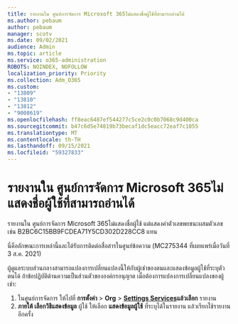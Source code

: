 ```yaml
---
title: รายงานใน ศูนย์การจัดการ Microsoft 365ไม่แสดงชื่อผู้ใช้ที่สามารถอ่านได้
ms.author: pebaum
author: pebaum
manager: scotv
ms.date: 09/02/2021
audience: Admin
ms.topic: article
ms.service: o365-administration
ROBOTS: NOINDEX, NOFOLLOW
localization_priority: Priority
ms.collection: Adm_O365
ms.custom:
- "13809"
- "13810"
- "13812"
- "9008619"
ms.openlocfilehash: ff8eac6487ef544277c5ce2c0c0b7068c9d400ca
ms.sourcegitcommit: b47c6d5e74819b73becaf1dc5eacc72eaf7c1055
ms.translationtype: MT
ms.contentlocale: th-TH
ms.lasthandoff: 09/15/2021
ms.locfileid: "59327833"
---
```

# <a name="reports-in-microsoft-365-admin-center-do-not-show-readable-username"></a>รายงานใน ศูนย์การจัดการ Microsoft 365ไม่แสดงชื่อผู้ใช้ที่สามารถอ่านได้

รายงานใน ศูนย์การจัดการ Microsoft 365ไม่แสดงชื่อผู้ใช้ แต่แสดงค่าตัวเลขพยชนะผสมตัวเลข เช่น B2BC6C15BB9FCDEA71Y5CD302D228CC8 แทน

นี่คือลักษณะการเหล่านี้และได้รับการติดต่อสื่อสารในศูนย์ข้อความ (MC275344 ที่เผยแพร่เมื่อวันที่ 3 ส.ค. 2021) 

ผู้ดูแลระบบส่วนกลางสามารถแปลงการเปลี่ยนแปลงนี้ให้กับผู้เช่าของตนและแสดงข้อมูลผู้ใช้ที่ระบุตัวตนได้ ถ้าข้อปฏิบัติด้านความเป็นส่วนตัวขององค์กรอนุญาต เมื่อต้องการแปลงการเปลี่ยนแปลงของผู้เช่า:

1. ในศูนย์การจัดการ ให้ไปที่ **การตั้งค่า**  >  **Org**  >  [**Settings Services**](https://admin.microsoft.com/Adminportal/Home#/Settings/Services )**แล้วเลือก** รายงาน 
1. **ภายใต้ เลือกวิธีแสดงข้อมูล** ผู้ใช้ ให้เลือก **แสดงข้อมูลผู้ใช้** ที่ระบุได้ในรายงาน แล้วเรียกใช้รายงานอีกครั้ง